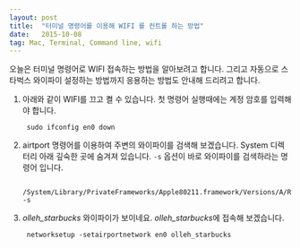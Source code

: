 ```yaml
---
layout: post
title:  "터미널 명령어를 이용해 WIFI 를 컨트롤 하는 방법"
date:   2015-10-08
tag: Mac, Terminal, Command line, wifi
---
```



오늘은 터미널 명령어로 WIFI 접속하는 방법을 알아보려고 합니다. 그리고 자동으로 스타벅스 와이파이 설정하는 방법까지 응용하는 방법도 안내해 드리려고 합니다. 

1. 아래와 같이 WIFI를 끄고 켤 수 있습니다. 첫 명령어 실행때에는 계정 암호를 입력해야 합니다.

        sudo ifconfig en0 down



1. airtport 명령어를 이용하여 주변의 와이파이를 검색해 보겠습니다. System 디렉터리 아래 깊숙한 곳에 숨겨져 있습니다. `-s` 옵션이 바로 와이파이를 검색하라는 명령어 입니다.

        /System/Library/PrivateFrameworks/Apple80211.framework/Versions/A/Resources/airport -s



1. *olleh_starbucks* 와이파이가 보이네요. *olleh_starbucks*에 접속해 보겠습니다.

        networksetup -setairportnetwork en0 olleh_starbucks



